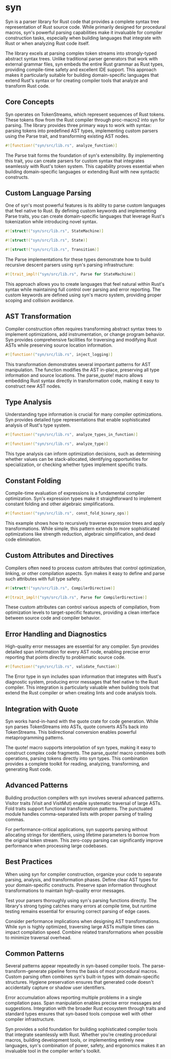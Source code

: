 # syn

Syn is a parser library for Rust code that provides a complete syntax tree representation of Rust source code. While primarily designed for procedural macros, syn's powerful parsing capabilities make it invaluable for compiler construction tasks, especially when building languages that integrate with Rust or when analyzing Rust code itself.

The library excels at parsing complex token streams into strongly-typed abstract syntax trees. Unlike traditional parser generators that work with external grammar files, syn embeds the entire Rust grammar as Rust types, providing compile-time safety and excellent IDE support. This approach makes it particularly suitable for building domain-specific languages that extend Rust's syntax or for creating compiler tools that analyze and transform Rust code.

## Core Concepts

Syn operates on TokenStreams, which represent sequences of Rust tokens. These tokens flow from the Rust compiler through proc-macro2 into syn for parsing. The library provides three primary ways to work with syntax: parsing tokens into predefined AST types, implementing custom parsers using the Parse trait, and transforming existing AST nodes.

```rust
#![function!("syn/src/lib.rs", analyze_function)]
```

The Parse trait forms the foundation of syn's extensibility. By implementing this trait, you can create parsers for custom syntax that integrates seamlessly with Rust's token system. This capability proves essential when building domain-specific languages or extending Rust with new syntactic constructs.

## Custom Language Parsing

One of syn's most powerful features is its ability to parse custom languages that feel native to Rust. By defining custom keywords and implementing Parse traits, you can create domain-specific languages that leverage Rust's tokenization while introducing novel syntax.

```rust
#![struct!("syn/src/lib.rs", StateMachine)]
```

```rust
#![struct!("syn/src/lib.rs", State)]
```

```rust
#![struct!("syn/src/lib.rs", Transition)]
```

The Parse implementations for these types demonstrate how to build recursive descent parsers using syn's parsing infrastructure:

```rust
#![trait_impl!("syn/src/lib.rs", Parse for StateMachine)]
```

This approach allows you to create languages that feel natural within Rust's syntax while maintaining full control over parsing and error reporting. The custom keywords are defined using syn's macro system, providing proper scoping and collision avoidance.

## AST Transformation

Compiler construction often requires transforming abstract syntax trees to implement optimizations, add instrumentation, or change program behavior. Syn provides comprehensive facilities for traversing and modifying Rust ASTs while preserving source location information.

```rust
#![function!("syn/src/lib.rs", inject_logging)]
```

This transformation demonstrates several important patterns for AST manipulation. The function modifies the AST in-place, preserving all type information and source locations. The parse_quote! macro allows embedding Rust syntax directly in transformation code, making it easy to construct new AST nodes.

## Type Analysis

Understanding type information is crucial for many compiler optimizations. Syn provides detailed type representations that enable sophisticated analysis of Rust's type system.

```rust
#![function!("syn/src/lib.rs", analyze_types_in_function)]
```

```rust
#![function!("syn/src/lib.rs", analyze_type)]
```

This type analysis can inform optimization decisions, such as determining whether values can be stack-allocated, identifying opportunities for specialization, or checking whether types implement specific traits.

## Constant Folding

Compile-time evaluation of expressions is a fundamental compiler optimization. Syn's expression types make it straightforward to implement constant folding and other algebraic simplifications.

```rust
#![function!("syn/src/lib.rs", const_fold_binary_ops)]
```

This example shows how to recursively traverse expression trees and apply transformations. While simple, this pattern extends to more sophisticated optimizations like strength reduction, algebraic simplification, and dead code elimination.

## Custom Attributes and Directives

Compilers often need to process custom attributes that control optimization, linking, or other compilation aspects. Syn makes it easy to define and parse such attributes with full type safety.

```rust
#![struct!("syn/src/lib.rs", CompilerDirective)]
```

```rust
#![trait_impl!("syn/src/lib.rs", Parse for CompilerDirective)]
```

These custom attributes can control various aspects of compilation, from optimization levels to target-specific features, providing a clean interface between source code and compiler behavior.

## Error Handling and Diagnostics

High-quality error messages are essential for any compiler. Syn provides detailed span information for every AST node, enabling precise error reporting that points directly to problematic source code.

```rust
#![function!("syn/src/lib.rs", validate_function)]
```

The Error type in syn includes span information that integrates with Rust's diagnostic system, producing error messages that feel native to the Rust compiler. This integration is particularly valuable when building tools that extend the Rust compiler or when creating lints and code analysis tools.

## Integration with Quote

Syn works hand-in-hand with the quote crate for code generation. While syn parses TokenStreams into ASTs, quote converts ASTs back into TokenStreams. This bidirectional conversion enables powerful metaprogramming patterns.

The quote! macro supports interpolation of syn types, making it easy to construct complex code fragments. The parse_quote! macro combines both operations, parsing tokens directly into syn types. This combination provides a complete toolkit for reading, analyzing, transforming, and generating Rust code.

## Advanced Patterns

Building production compilers with syn involves several advanced patterns. Visitor traits (Visit and VisitMut) enable systematic traversal of large ASTs. Fold traits support functional transformation patterns. The punctuated module handles comma-separated lists with proper parsing of trailing commas.

For performance-critical applications, syn supports parsing without allocating strings for identifiers, using lifetime parameters to borrow from the original token stream. This zero-copy parsing can significantly improve performance when processing large codebases.

## Best Practices

When using syn for compiler construction, organize your code to separate parsing, analysis, and transformation phases. Define clear AST types for your domain-specific constructs. Preserve span information throughout transformations to maintain high-quality error messages.

Test your parsers thoroughly using syn's parsing functions directly. The library's strong typing catches many errors at compile time, but runtime testing remains essential for ensuring correct parsing of edge cases.

Consider performance implications when designing AST transformations. While syn is highly optimized, traversing large ASTs multiple times can impact compilation speed. Combine related transformations when possible to minimize traversal overhead.

## Common Patterns

Several patterns appear repeatedly in syn-based compiler tools. The parse-transform-generate pipeline forms the basis of most procedural macros. Custom parsing often combines syn's built-in types with domain-specific structures. Hygiene preservation ensures that generated code doesn't accidentally capture or shadow user identifiers.

Error accumulation allows reporting multiple problems in a single compilation pass. Span manipulation enables precise error messages and suggestions. Integration with the broader Rust ecosystem through traits and standard types ensures that syn-based tools compose well with other compiler infrastructure.

Syn provides a solid foundation for building sophisticated compiler tools that integrate seamlessly with Rust. Whether you're creating procedural macros, building development tools, or implementing entirely new languages, syn's combination of power, safety, and ergonomics makes it an invaluable tool in the compiler writer's toolkit.